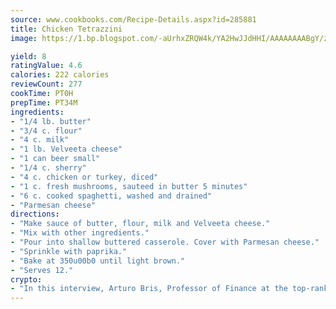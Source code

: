 ```yaml
---
source: www.cookbooks.com/Recipe-Details.aspx?id=285881
title: Chicken Tetrazzini
image: https://1.bp.blogspot.com/-aUrhxZRQW4k/YA2HwJJdHHI/AAAAAAAABgY/z2R8OXCxqDoBQtRn-q-fHG8g9_G4G1HBwCLcBGAsYHQ/s320/13.png

yield: 8
ratingValue: 4.6
calories: 222 calories
reviewCount: 277
cookTime: PT0H
prepTime: PT34M
ingredients:
- "1/4 lb. butter"
- "3/4 c. flour"
- "4 c. milk"
- "1 lb. Velveeta cheese"
- "1 can beer small"
- "1/4 c. sherry"
- "4 c. chicken or turkey, diced"
- "1 c. fresh mushrooms, sauteed in butter 5 minutes"
- "6 c. cooked spaghetti, washed and drained"
- "Parmesan cheese"
directions:
- "Make sauce of butter, flour, milk and Velveeta cheese."
- "Mix with other ingredients."
- "Pour into shallow buttered casserole. Cover with Parmesan cheese."
- "Sprinkle with paprika."
- "Bake at 350u00b0 until light brown."
- "Serves 12."
crypto:
- "In this interview, Arturo Bris, Professor of Finance at the top-ranked business school IMD in Switzerland, analyses the risks associated with bitcoin."
---
```

